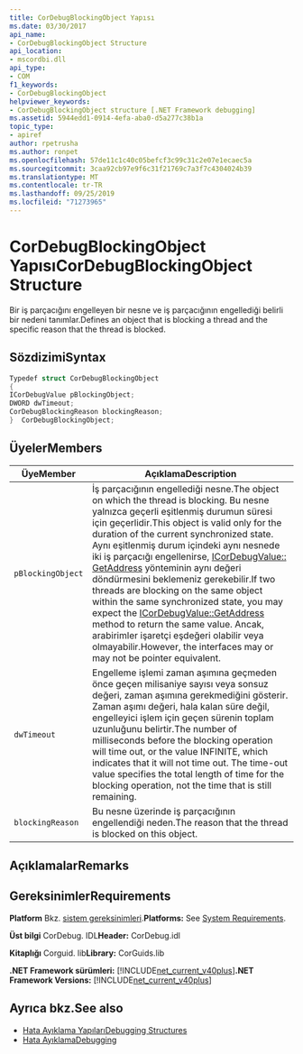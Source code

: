 ```yaml
---
title: CorDebugBlockingObject Yapısı
ms.date: 03/30/2017
api_name:
- CorDebugBlockingObject Structure
api_location:
- mscordbi.dll
api_type:
- COM
f1_keywords:
- CorDebugBlockingObject
helpviewer_keywords:
- CorDebugBlockingObject structure [.NET Framework debugging]
ms.assetid: 5944edd1-0914-4efa-aba0-d5a277c38b1a
topic_type:
- apiref
author: rpetrusha
ms.author: ronpet
ms.openlocfilehash: 57de11c1c40c05befcf3c99c31c2e07e1ecaec5a
ms.sourcegitcommit: 3caa92cb97e9f6c31f21769c7a3f7c4304024b39
ms.translationtype: MT
ms.contentlocale: tr-TR
ms.lasthandoff: 09/25/2019
ms.locfileid: "71273965"
---
```

# <a name="cordebugblockingobject-structure"></a><span data-ttu-id="02ad8-102">CorDebugBlockingObject Yapısı</span><span class="sxs-lookup"><span data-stu-id="02ad8-102">CorDebugBlockingObject Structure</span></span>
<span data-ttu-id="02ad8-103">Bir iş parçacığını engelleyen bir nesne ve iş parçacığının engellediği belirli bir nedeni tanımlar.</span><span class="sxs-lookup"><span data-stu-id="02ad8-103">Defines an object that is blocking a thread and the specific reason that the thread is blocked.</span></span>  
  
## <a name="syntax"></a><span data-ttu-id="02ad8-104">Sözdizimi</span><span class="sxs-lookup"><span data-stu-id="02ad8-104">Syntax</span></span>  
  
```cpp  
Typedef struct CorDebugBlockingObject  
{  
ICorDebugValue pBlockingObject;  
DWORD dwTimeout;  
CorDebugBlockingReason blockingReason;  
}  CorDebugBlockingObject;  
```  
  
## <a name="members"></a><span data-ttu-id="02ad8-105">Üyeler</span><span class="sxs-lookup"><span data-stu-id="02ad8-105">Members</span></span>  
  
|<span data-ttu-id="02ad8-106">Üye</span><span class="sxs-lookup"><span data-stu-id="02ad8-106">Member</span></span>|<span data-ttu-id="02ad8-107">Açıklama</span><span class="sxs-lookup"><span data-stu-id="02ad8-107">Description</span></span>|  
|------------|-----------------|  
|`pBlockingObject`|<span data-ttu-id="02ad8-108">İş parçacığının engellediği nesne.</span><span class="sxs-lookup"><span data-stu-id="02ad8-108">The object on which the thread is blocking.</span></span> <span data-ttu-id="02ad8-109">Bu nesne yalnızca geçerli eşitlenmiş durumun süresi için geçerlidir.</span><span class="sxs-lookup"><span data-stu-id="02ad8-109">This object is valid only for the duration of the current synchronized state.</span></span> <span data-ttu-id="02ad8-110">Aynı eşitlenmiş durum içindeki aynı nesnede iki iş parçacığı engellenirse, [ICorDebugValue:: GetAddress](icordebugvalue-getaddress-method.md) yönteminin aynı değeri döndürmesini beklemeniz gerekebilir.</span><span class="sxs-lookup"><span data-stu-id="02ad8-110">If two threads are blocking on the same object within the same synchronized state, you may expect the [ICorDebugValue::GetAddress](icordebugvalue-getaddress-method.md) method to return the same value.</span></span> <span data-ttu-id="02ad8-111">Ancak, arabirimler işaretçi eşdeğeri olabilir veya olmayabilir.</span><span class="sxs-lookup"><span data-stu-id="02ad8-111">However, the interfaces may or may not be pointer equivalent.</span></span>|  
|`dwTimeout`|<span data-ttu-id="02ad8-112">Engelleme işlemi zaman aşımına geçmeden önce geçen milisaniye sayısı veya sonsuz değeri, zaman aşımına gerekmediğini gösterir. Zaman aşımı değeri, hala kalan süre değil, engelleyici işlem için geçen sürenin toplam uzunluğunu belirtir.</span><span class="sxs-lookup"><span data-stu-id="02ad8-112">The number of milliseconds before the blocking operation will time out, or the value INFINITE, which indicates that it will not time out. The time-out value specifies the total length of time for the blocking operation, not the time that is still remaining.</span></span>|  
|`blockingReason`|<span data-ttu-id="02ad8-113">Bu nesne üzerinde iş parçacığının engellendiği neden.</span><span class="sxs-lookup"><span data-stu-id="02ad8-113">The reason that the thread is blocked on this object.</span></span>|  
  
## <a name="remarks"></a><span data-ttu-id="02ad8-114">Açıklamalar</span><span class="sxs-lookup"><span data-stu-id="02ad8-114">Remarks</span></span>  
  
## <a name="requirements"></a><span data-ttu-id="02ad8-115">Gereksinimler</span><span class="sxs-lookup"><span data-stu-id="02ad8-115">Requirements</span></span>  
 <span data-ttu-id="02ad8-116">**Platform** Bkz. [sistem gereksinimleri](../../get-started/system-requirements.md).</span><span class="sxs-lookup"><span data-stu-id="02ad8-116">**Platforms:** See [System Requirements](../../get-started/system-requirements.md).</span></span>  
  
 <span data-ttu-id="02ad8-117">**Üst bilgi** CorDebug. IDL</span><span class="sxs-lookup"><span data-stu-id="02ad8-117">**Header:** CorDebug.idl</span></span>  
  
 <span data-ttu-id="02ad8-118">**Kitaplığı** Corguid. lib</span><span class="sxs-lookup"><span data-stu-id="02ad8-118">**Library:** CorGuids.lib</span></span>  
  
 <span data-ttu-id="02ad8-119">**.NET Framework sürümleri:** [!INCLUDE[net_current_v40plus](../../../../includes/net-current-v40plus-md.md)]</span><span class="sxs-lookup"><span data-stu-id="02ad8-119">**.NET Framework Versions:** [!INCLUDE[net_current_v40plus](../../../../includes/net-current-v40plus-md.md)]</span></span>  
  
## <a name="see-also"></a><span data-ttu-id="02ad8-120">Ayrıca bkz.</span><span class="sxs-lookup"><span data-stu-id="02ad8-120">See also</span></span>

- [<span data-ttu-id="02ad8-121">Hata Ayıklama Yapıları</span><span class="sxs-lookup"><span data-stu-id="02ad8-121">Debugging Structures</span></span>](debugging-structures.md)
- [<span data-ttu-id="02ad8-122">Hata Ayıklama</span><span class="sxs-lookup"><span data-stu-id="02ad8-122">Debugging</span></span>](index.md)
